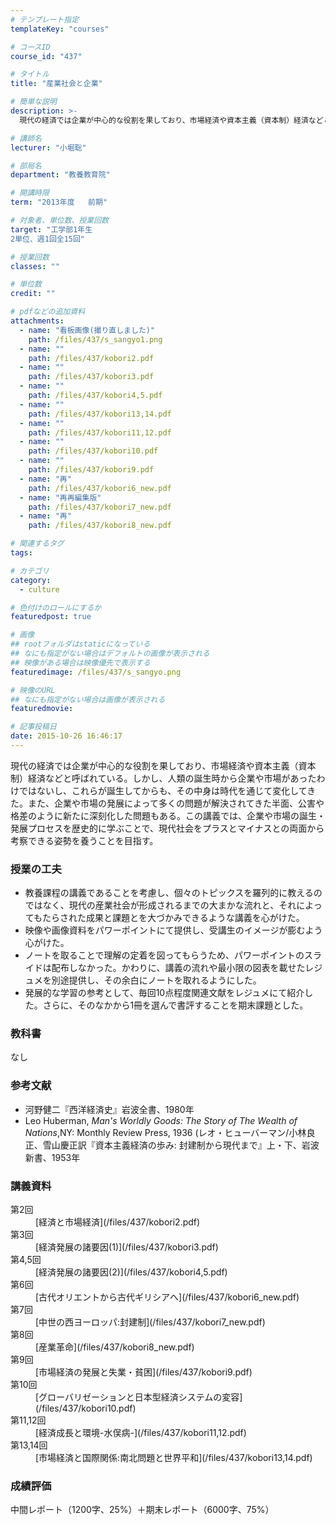 ```yaml
---
# テンプレート指定
templateKey: "courses"

# コースID
course_id: "437"

# タイトル
title: "産業社会と企業"

# 簡単な説明
description: >-
  現代の経済では企業が中心的な役割を果しており、市場経済や資本主義（資本制）経済などと呼ばれている。しかし、人類の誕生時から企業や市場があったわけではないし、これらが誕生してからも、その中身は時代を通じ...

# 講師名
lecturer: "小堀聡"

# 部局名
department: "教養教育院"

# 開講時限
term: "2013年度	前期"

# 対象者、単位数、授業回数
target: "工学部1年生
2単位、週1回全15回"

# 授業回数
classes: ""

# 単位数
credit: ""

# pdfなどの追加資料
attachments: 
  - name: "看板画像(撮り直しました)" 
    path: /files/437/s_sangyo1.png
  - name: "" 
    path: /files/437/kobori2.pdf
  - name: "" 
    path: /files/437/kobori3.pdf
  - name: "" 
    path: /files/437/kobori4,5.pdf
  - name: "" 
    path: /files/437/kobori13,14.pdf
  - name: "" 
    path: /files/437/kobori11,12.pdf
  - name: "" 
    path: /files/437/kobori10.pdf
  - name: "" 
    path: /files/437/kobori9.pdf
  - name: "再" 
    path: /files/437/kobori6_new.pdf
  - name: "再再編集版" 
    path: /files/437/kobori7_new.pdf
  - name: "再" 
    path: /files/437/kobori8_new.pdf

# 関連するタグ
tags:

# カテゴリ
category:
  - culture

# 色付けのロールにするか
featuredpost: true

# 画像
## rootフォルダはstaticになっている
## なにも指定がない場合はデフォルトの画像が表示される
## 映像がある場合は映像優先で表示する
featuredimage: /files/437/s_sangyo.png

# 映像のURL
## なにも指定がない場合は画像が表示される
featuredmovie: 

# 記事投稿日
date: 2015-10-26 16:46:17
---
```


現代の経済では企業が中心的な役割を果しており、市場経済や資本主義（資本制）経済などと呼ばれている。しかし、人類の誕生時から企業や市場があったわけではないし、これらが誕生してからも、その中身は時代を通じて変化してきた。また、企業や市場の発展によって多くの問題が解決されてきた半面、公害や格差のように新たに深刻化した問題もある。この講義では、企業や市場の誕生・発展プロセスを歴史的に学ぶことで、現代社会をプラスとマイナスとの両面から考察できる姿勢を養うことを目指す。

### 授業の工夫

* 教養課程の講義であることを考慮し、個々のトピックスを羅列的に教えるのではなく、現代の産業社会が形成されるまでの大まかな流れと、それによってもたらされた成果と課題とを大づかみできるような講義を心がけた。
* 映像や画像資料をパワーポイントにて提供し、受講生のイメージが膨むよう心がけた。
* ノートを取ることで理解の定着を図ってもらうため、パワーポイントのスライドは配布しなかった。かわりに、講義の流れや最小限の図表を載せたレジュメを別途提供し、その余白にノートを取れるようにした。
* 発展的な学習の参考として、毎回10点程度関連文献をレジュメにて紹介した。さらに、そのなかから1冊を選んで書評することを期末課題とした。



### 教科書

なし

### 参考文献

* 河野健二『西洋経済史』岩波全書、1980年
* Leo Huberman, _Man's Worldly Goods: The Story of The Wealth of Nations_,NY: Monthly Review Press, 1936 (レオ・ヒューバーマン/小林良正、雪山慶正訳『資本主義経済の歩み: 封建制から現代まで』上・下、岩波新書、1953年



### 講義資料

<dl>
<dt>
第2回
</dt>

<dd>
[経済と市場経済](/files/437/kobori2.pdf) 
</dd>

<dt>
第3回
</dt>

<dd>
[経済発展の諸要因(1)](/files/437/kobori3.pdf) 
</dd>

<dt>
第4,5回
</dt>

<dd>
[経済発展の諸要因(2)](/files/437/kobori4,5.pdf) 
</dd>

<dt>
第6回
</dt>

<dd>
[古代オリエントから古代ギリシアへ](/files/437/kobori6_new.pdf) 
</dd>

<dt>
第7回
</dt>

<dd>
[中世の西ヨーロッパ:封建制](/files/437/kobori7_new.pdf) 
</dd>

<dt>
第8回
</dt>

<dd>
[産業革命](/files/437/kobori8_new.pdf) 
</dd>

<dt>
第9回
</dt>

<dd>
[市場経済の発展と失業・貧困](/files/437/kobori9.pdf) 
</dd>

<dt>
第10回
</dt>

<dd>
[グローバリゼーションと日本型経済システムの変容](/files/437/kobori10.pdf) 
</dd>

<dt>
第11,12回
</dt>

<dd>
[経済成長と環境-水俣病-](/files/437/kobori11,12.pdf) 
</dd>

<dt>
第13,14回
</dt>

<dd>
[市場経済と国際関係:南北問題と世界平和](/files/437/kobori13,14.pdf) 
</dd>
</dl>



### 成績評価

中間レポート（1200字、25%）＋期末レポート（6000字、75%）

